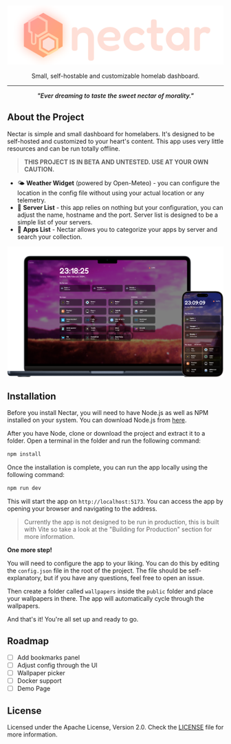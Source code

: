 <p align="center">
   <img src="public/logo_full.png" width="512px">
</p>

<p align="center">
   Small, self-hostable and customizable homelab dashboard.
</p>

---

<p align="center" style="font-style: italic; font-weight: 600">"Ever dreaming to taste the sweet nectar of morality."</p>

## About the Project
Nectar is simple and small dashboard for homelabers. It's designed to be self-hosted and customized to your heart's content. This app uses very little resources and can be run totally offline.

> **THIS PROJECT IS IN BETA AND UNTESTED. USE AT YOUR OWN CAUTION.**

- 🌤️ **Weather Widget** (powered by Open-Meteo) - you can configure the location in the config file without using your actual location or any telemetry.
- 💽 **Server List** - this app relies on nothing but your configuration, you can adjust the name, hostname and the port. Server list is designed to be a simple list of your servers.
- 🥪 **Apps List** - Nectar allows you to categorize your apps by server and search your collection.

<p align="center">
   <img src=".github/preview.png">
</p>

## Installation
Before you install Nectar, you will need to have Node.js as well as NPM installed on your system. You can download Node.js from [here](https://nodejs.org/en/download/).

After you have Node, clone or download the project and extract it to a folder. Open a terminal in the folder and run the following command:

```bash
npm install
```

Once the installation is complete, you can run the app locally using the following command:

```bash
npm run dev
```

This will start the app on `http://localhost:5173`. You can access the app by opening your browser and navigating to the address.

> Currently the app is not designed to be run in production, this is built with Vite so take a look at the "Building for Production" section for more information.

**One more step!**

You will need to configure the app to your liking. You can do this by editing the `config.json` file in the root of the project. The file should be self-explanatory, but if you have any questions, feel free to open an issue.

Then create a folder called `wallpapers` inside the `public` folder and place your wallpapers in there. The app will automatically cycle through the wallpapers.

And that's it! You're all set up and ready to go.

## Roadmap
- [ ] Add bookmarks panel
- [ ] Adjust config through the UI
- [ ] Wallpaper picker
- [ ] Docker support
- [ ] Demo Page

## License
Licensed under the Apache License, Version 2.0. Check the [LICENSE](LICENSE.md) file for more information.